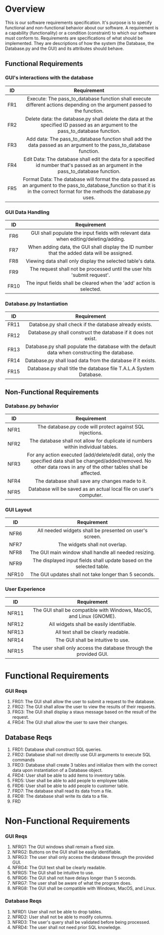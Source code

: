 
# Overview
This is our software requirements specification. It's purpose is to specify 
functional and non-functional behavior about our software. A requirement is 
a capability (functionality) or a condition (constraint) to which our 
software must conform to. Requirements are specifications of what should 
be 
implemented. They are descriptions of how the system (the Database, the 
Database.py and the GUI) and its 
attributes should behave.



## Functional Requirements

### GUI's interactions with the database
| ID  | Requirement    |
| :-------------: | :----------:|
| FR1 | Execute: The pass_to_database function shall execute different actions  depending on the argument passed to the function. |
| FR2 | Delete data: the database.py shall delete the data at the specified ID passed as an argument to the pass_to_database function. |
| FR3 | Add data: The pass_to_database function shall add the data passed as an argument to the pass_to_database function. |
| FR4 | Edit Data: The database shall edit the data for a specified id number that's passed as an argument in the pass_to_database function. |
| FR5 | Format Data: The database will format the data passed as an argument to the pass_to_database_function so that it is in the correct format for the methods the database.py uses. |

### GUI Data Handling
| ID  | Requirement    |
| :-------------: | :----------:|
| FR6 | GUI shall populate the input fields with relevant data when editing/deleting/adding. |
| FR7 | When adding data, the GUI shall display the ID number that the added data will be assigned.|
| FR8 | Viewing data shall only display the selected table's data.|
| FR9 | The request shall not be processed until the user hits 'submit request'. |
| FR10 | The input fields shall be cleared when the 'add' action is selected.|

### Database.py Instantiation
| ID  | Requirement    |
| :-------------: | :----------:|
| FR11 | Databse.py shall check if the database already exists. |
| FR12 | Database.py shall construct the database if it does not exist. |
| FR13 | Database.py shall populate the database with the default data when constructing the database. |
| FR14 | Database.py shall load data from the database if it exists. |
| FR15 | Database.py shall title the database file T.A.L.A System Database. |

## Non-Functional Requirements

### Database.py behavior
| ID  | Requirement |
| :-------------: | :----------: |
| NFR1 | The database.py code will protect against SQL injections. |
| NFR2 | The database shall not allow for duplicate id numbers within individual tables. |
| NFR3 | For any action executed (add/delete/edit data), only the specified data shall be changed/added/removed. No other data rows in any of the other tables shall be affected. |
| NFR4 | The database shall save any changes made to it. |
| NFR5 | Database will be saved as an actual local file on user's computer. |

### GUI Layout
| ID  | Requirement |
| :-------------: | :----------: |
| NFR6 | All needed widgets shall be presented on user's screen. |
| NFR7 | The widgets shall not overlap. |
| NFR8 | The GUI main window shall handle all needed resizing. |
| NFR9 | The displayed input fields shall update based on the selected table. |
| NFR10 | The GUI updates shall not take longer than 5 seconds. |

### User Experience
| ID  | Requirement |
| :-------------: | :----------: |
| NFR11 | The GUI shall be compatible with Windows, MacOS, and Linux (GNOME). |
| NFR12 | All widgets shall be easily identifiable. |
| NFR13 | All text shall be clearly readable. |
| NFR14 | The GUI shall be intuitive to use. |
| NFR15 | The user shall only access the database through the provided GUI. |


# Functional Requirements
### GUI Reqs
 1. FRG1: The GUI shall allow the user to submit a request to the database.
 2. FRG2: The GUI shall allow the user to view the results of their requests.
 3. FRG3: The GUI shall display a staus message based on the result of the 
request.
 4. FRG4: The GUI shall allow the user to save their changes.

## Database Reqs
 1. FRD1: Database shall construct SQL queries.
 2. FRD2: Database shall not directly use GUI arguments to execute SQL commands
 3. FRD3: Database shall create 3 tables and initialize them with the correct data upon instantiation of a Database object.
 4. FRD4: User shall be able to add items to inventory table.
 5. FRD5: User shall be able to add people to employee table.
 6. FRD6: User shall be able to add people to customer table.
 7. FRD7: The database shall read its data from a file.
 8. FRD8: The database shall write its data to a file.
 9. FRD
 
# Non-Functional Requirements
### GUI Reqs
 1. NFRG1: The GUI windows shall remain a fixed size.
 2. NFRG2: Buttons on the GUI shall be easily identifiable.
 3. NFRG3: The user shall only access the database through the provided GUI.
 4. NFRG4: The GUI text shall be clearly readable.
 5. NFRG5: The GUI shall be intuitive to use.
 6. NFRG6: The GUI shall not have delays longer than 5 seconds.
 7. NFRG7: The user shall be aware of what the program does.
 8. NFRG8: The GUI shall be compatible with Windows, MacOS, and Linux.
### Database Reqs
 1. NFRD1: User shall not be able to drop tables.
 2. NFRD2: User shall not be able to modify columns.
 3. NFRD3: The user's query shall be validated before being processed.
 4. NFRD4: The user shall not need prior SQL knowledge.
